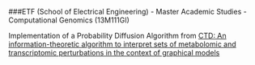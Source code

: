 ###ETF (School of Electrical Engineering) - Master Academic Studies - Computational Genomics (13M111GI) 


Implementation of a Probability Diffusion Algorithm from [CTD: An information-theoretic algorithm to interpret sets of metabolomic
and transcriptomic perturbations in the context of graphical models](https://journals.plos.org/ploscompbiol/article?id=10.1371/journal.pcbi.1008550)



